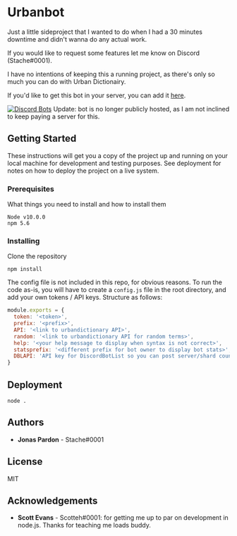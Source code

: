 # Urbanbot
Just a little sideproject that I wanted to do when I had a 30 minutes downtime and didn't wanna do any actual work.

If you would like to request some features let me know on Discord (Stache#0001).

I have no intentions of keeping this a running project, as there's only so much you can do with Urban Dictionairy.

If you'd like to get this bot in your server, you can add it [here](https://discordbots.org/bot/439102015969296387).

[![Discord Bots](https://discordbots.org/api/widget/status/439102015969296387.svg)](https://discordbots.org/bot/439102015969296387) Update: bot is no longer publicly hosted, as I am not inclined to keep paying a server for this.

## Getting Started

These instructions will get you a copy of the project up and running on your local machine for development and testing purposes. See deployment for notes on how to deploy the project on a live system.

### Prerequisites

What things you need to install and how to install them

```
Node v10.0.0
npm 5.6
```

### Installing

Clone the repository

```
npm install
```

The config file is not included in this repo, for obvious reasons. To run the code as-is, you will have to create a `config.js` file in the root directory, and add your own tokens / API keys. Structure as follows:

```js
module.exports = {
  token: '<token>',
  prefix: '<prefix>',
  API: '<link to urbandictionary API>',
  random: '<link to urbandictionary API for random terms>',
  help: '<your help message to display when syntax is not correct>',
  statsprefix: '<different prefix for bot owner to display bot stats>',
  DBLAPI: 'API key for DiscordBotList so you can post server/shard count'
}
```

## Deployment

```
node .
```

## Authors

* **Jonas Pardon** - Stache#0001


## License

MIT

## Acknowledgements

* **Scott Evans** - Scotteh#0001: for getting me up to par on development in node.js. Thanks for teaching me loads buddy.
